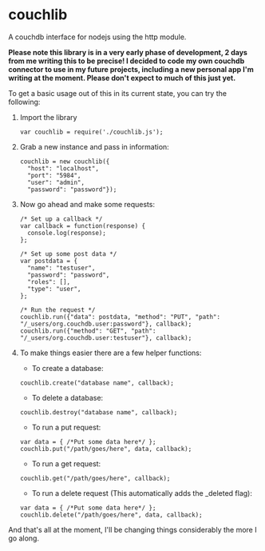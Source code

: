 couchlib
========

A couchdb interface for nodejs using the http module.

**Please note this library is in a very early phase of development, 2 days from me writing this to be precise! I decided to code my own couchdb connector to use in my future projects, including a new personal app I'm writing at the moment. Please don't expect to much of this just yet.**

To get a basic usage out of this in its current state, you can try the following:

1. Import the library
    ```
    var couchlib = require('./couchlib.js');
    ```
2. Grab a new instance and pass in information:
    ```
    couchlib = new couchlib({
      "host": "localhost", 
      "port": "5984", 
      "user": "admin", 
      "password": "password"});
    ```

3. Now go ahead and make some requests:
    ```
    /* Set up a callback */
    var callback = function(response) {
      console.log(response);
    };

    /* Set up some post data */
    var postdata = {
      "name": "testuser",
      "password": "password",
      "roles": [],
      "type": "user",
    };
    
    /* Run the request */
    couchlib.run({"data": postdata, "method": "PUT", "path": "/_users/org.couchdb.user:password"}, callback);
    couchlib.run({"method": "GET", "path": "/_users/org.couchdb.user:testuser"}, callback);
    ```

4. To make things easier there are a few helper functions:
    * To create a database:
    ```
    couchlib.create("database name", callback);
    ```
    * To delete a database:
    ```
    couchlib.destroy("database name", callback);
    ```
    * To run a put request:
    ```
    var data = { /*Put some data here*/ };
    couchlib.put("/path/goes/here", data, callback);
    ```
    * To run a get request:
    ```
    couchlib.get("/path/goes/here", callback);
    ```
    * To run a delete request (This automatically adds the _deleted flag):
    ```
    var data = { /*Put some data here*/ };
    couchlib.delete("/path/goes/here", data, callback);
    ```

And that's all at the moment, I'll be changing things considerably the more I go along.
